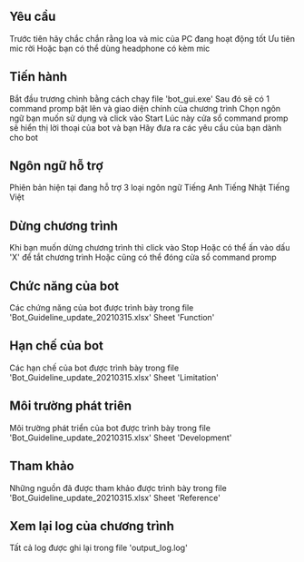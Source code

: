 ## Yêu cầu

Trước tiên hãy chắc chắn rằng loa và mic của PC đang hoạt động tốt
Ưu tiên mic rời
Hoặc bạn có thể dùng headphone có kèm mic


## Tiến hành

Bắt đầu trương chình bằng cách chạy file 'bot_gui.exe'
Sau đó sẽ có 1 command promp bật lên và giao diện chính của chương trình
Chọn ngôn ngữ bạn muốn sử dụng và click vào Start
Lúc này cửa sổ command promp sẽ hiển thị lời thoại của bot và bạn
Hãy đưa ra các yêu cầu của bạn dành cho bot

## Ngôn ngữ hỗ trợ

Phiên bản hiện tại đang hỗ trợ 3 loại ngôn ngữ
Tiếng Anh
Tiếng Nhật
Tiếng Việt

## Dừng chương trình

Khi bạn muốn dừng chương trình thì click vào Stop
Hoặc có thể ấn vào dấu 'X' để tắt chương trình
Hoặc cũng có thể đóng cửa sổ command promp

## Chức năng của bot

Các chứng năng của bot được trình bày trong file 'Bot_Guideline_update_20210315.xlsx'
Sheet 'Function'

## Hạn chế của bot

Các hạn chế của bot được trình bày trong file 'Bot_Guideline_update_20210315.xlsx'
Sheet 'Limitation'

## Môi trường phát triên
Môi trường phát triển của bot được trình bày trong file 'Bot_Guideline_update_20210315.xlsx'
Sheet 'Development'

## Tham khảo
Những nguồn đã được tham khảo được trình bày trong file 'Bot_Guideline_update_20210315.xlsx'
Sheet 'Reference'

## Xem lại log của chương trình
Tất cả log được ghi lại trong file 'output_log.log'